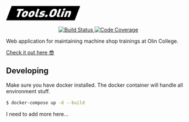 <img src="./docs/images/logo.png" width="40%" alt="Tools.Olin" />

<p align="center">
  <a href="https://travis-ci.org/jack-greenberg/tools.olin.edu">
    <img src="https://img.shields.io/travis/jack-greenberg/tools.olin.edu.svg?logo=travis" alt="Build Status" />
  </a>
  <a href="https://codecov.io/gh/jack-greenberg/tools.olin.edu">
    <img src="https://codecov.io/gh/jack-greenberg/tools.olin.edu/branch/main/graph/badge.svg" alt="Code Coverage" />
  </a>
</p>

Web application for maintaining machine shop trainings at Olin College.

[Check it out here :sunglasses:](https://tools.olin.edu)

## Developing

Make sure you have docker installed. The docker container will handle all environment stuff.

```bash
$ docker-compose up -d --build
```

I need to add more here...
